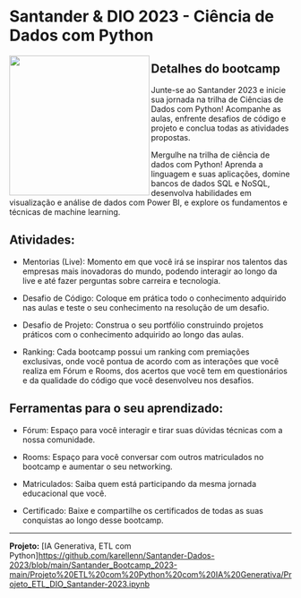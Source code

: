 # Santander & DIO 2023 - Ciência de Dados com Python

<picture> <img align="left" src="https://hermes.dio.me/tracks/03253ff0-95b9-4904-84e7-2063e9d6cb26.png" width = 250px></picture>


## Detalhes do bootcamp

Junte-se ao Santander  2023 e inicie sua jornada na trilha de Ciências de Dados com Python! Acompanhe as aulas, enfrente desafios de código e projeto e conclua todas as atividades propostas.


Mergulhe na trilha de ciência de dados com Python! Aprenda a linguagem e suas aplicações, domine bancos de dados SQL e NoSQL, desenvolva habilidades em visualização e análise de dados com Power BI, e explore os fundamentos e técnicas de machine learning.

## Atividades:

- Mentorias (Live): Momento em que você irá se inspirar nos talentos das empresas mais inovadoras do mundo, podendo interagir ao longo da live e até fazer perguntas sobre carreira e tecnologia.

- Desafio de Código: Coloque em prática todo o conhecimento adquirido nas aulas e teste o seu conhecimento na resolução de um desafio.

- Desafio de Projeto: Construa o seu portfólio construindo projetos práticos com o conhecimento adquirido ao longo das aulas.

- Ranking: Cada bootcamp possui um ranking com premiações exclusivas, onde você pontua de acordo com as interações que você realiza em Fórum e Rooms, dos acertos que você tem em questionários e da qualidade do código que você desenvolveu nos desafios.

## Ferramentas para o seu aprendizado:

- Fórum: Espaço para você interagir e tirar suas dúvidas técnicas com a nossa comunidade.

- Rooms: Espaço para você conversar com outros matriculados no bootcamp e aumentar o seu networking.

- Matriculados: Saiba quem está participando da mesma jornada educacional que você.

- Certificado: Baixe e compartilhe os certificados de todas as suas conquistas ao longo desse bootcamp.
________________________________________________________________________________________________________________________________________________________
**Projeto:** [IA Generativa, ETL com Python]https://github.com/karellenn/Santander-Dados-2023/blob/main/Santander_Bootcamp_2023-main/Projeto%20ETL%20com%20Python%20com%20IA%20Generativa/Projeto_ETL_DIO_Santander-2023.ipynb
